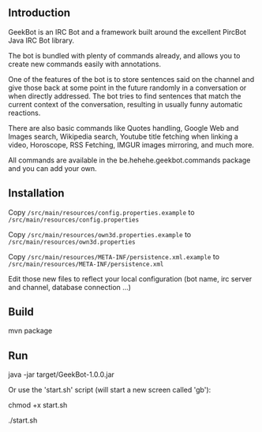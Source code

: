 Introduction
------------

GeekBot is an IRC Bot and a framework built around the excellent PircBot Java IRC Bot library.

The bot is bundled with plenty of commands already, and allows you to create new commands easily with annotations.

One of the features of the bot is to store sentences said on the channel and give those back at some point in the future randomly in a conversation or when directly addressed. The bot tries to find sentences that match the current context of the conversation, resulting in usually funny automatic reactions.

There are also basic commands like Quotes handling, Google Web and Images search, Wikipedia search, Youtube title fetching when linking a video, Horoscope, RSS Fetching, IMGUR images mirroring, and much more.

All commands are available in the be.hehehe.geekbot.commands package and you can add your own.


Installation
------------

Copy `/src/main/resources/config.properties.example` to `/src/main/resources/config.properties`

Copy `/src/main/resources/own3d.properties.example` to `/src/main/resources/own3d.properties`

Copy `/src/main/resources/META-INF/persistence.xml.example` to `/src/main/resources/META-INF/persistence.xml`

Edit those new files to reflect your local configuration (bot name, irc server and channel, database connection ...)

Build
-----

mvn package

Run
---
java -jar target/GeekBot-1.0.0.jar

Or use the 'start.sh' script (will start a new screen called 'gb'): 

chmod +x start.sh

./start.sh
